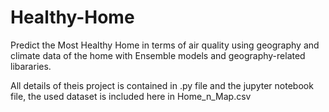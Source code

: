 # Healthy-Home
Predict the Most Healthy Home in terms of air quality using geography and climate data of the home with Ensemble models and geography-related libararies.

All details of theis project is contained in .py file and the jupyter notebook file, the used dataset is included here in Home_n_Map.csv

